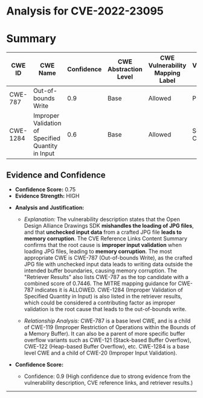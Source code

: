 # Analysis for CVE-2022-23095

# Summary
| CWE ID | CWE Name | Confidence | CWE Abstraction Level | CWE Vulnerability Mapping Label | CWE-Vulnerability Mapping Notes |
|---|---|---|---|---|---|
| CWE-787 | Out-of-bounds Write | 0.9 | Base | Allowed | Primary CWE |
| CWE-1284 | Improper Validation of Specified Quantity in Input | 0.6 | Base | Allowed | Secondary Candidate |

## Evidence and Confidence

*   **Confidence Score:** 0.75
*   **Evidence Strength:** HIGH

- **Analysis and Justification:**  
  - *Explanation:* The vulnerability description states that the Open Design Alliance Drawings SDK **mishandles the loading of JPG files**, and that **unchecked input data** from a crafted JPG file **leads to memory corruption**. The CVE Reference Links Content Summary confirms that the root cause is **improper input validation** when loading JPG files, leading to **memory corruption**. The most appropriate CWE is CWE-787 (Out-of-bounds Write), as the crafted JPG file with unchecked input data leads to writing data outside the intended buffer boundaries, causing memory corruption. The "Retriever Results" also lists CWE-787 as the top candidate with a combined score of 0.7446. The MITRE mapping guidance for CWE-787 indicates it is ALLOWED. CWE-1284 (Improper Validation of Specified Quantity in Input) is also listed in the retriever results, which could be considered a contributing factor as improper validation is the root cause that leads to the out-of-bounds write.

  - *Relationship Analysis:* CWE-787 is a base level CWE, and is a child of CWE-119 (Improper Restriction of Operations within the Bounds of a Memory Buffer). It can also be a parent of more specific buffer overflow variants such as CWE-121 (Stack-based Buffer Overflow), CWE-122 (Heap-based Buffer Overflow), etc. CWE-1284 is a base level CWE and a child of CWE-20 (Improper Input Validation).

- **Confidence Score:**
  - Confidence: 0.9 (High confidence due to strong evidence from the vulnerability description, CVE reference links, and retriever results.)
---